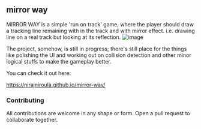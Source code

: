 ## mirror way

MIRROR WAY is a simple 'run on track' game, where the player should draw a tracking line remaining with in the track and with mirror effect. i.e. drawing line on a real track but looking at its reflection.
![image](https://user-images.githubusercontent.com/11739133/131484725-7b306c61-ddfb-40de-a40b-a676eee109d4.png)

The project, somehow, is still in progress; there's still place for the things like polishing the UI and working out on collision detection and other minor logical stuffs to make the gameplay better.

You can check it out here:


https://nirajniroula.github.io/mirror-way/

### Contributing

All contributions are welcome in any shape or form. Open a pull request to collaborate together.



